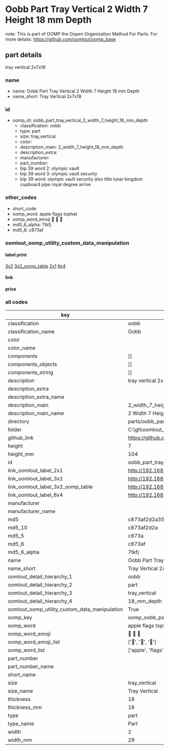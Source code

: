 # Oobb Part Tray Vertical 2 Width 7 Height 18 mm Depth  

note: This is part of OOMP the Oopen Organization Method For Parts. For more details: https://github.com/oomlout/oomp_base

##  part details
  



tray vertical 2x7x18



### name
* name: Oobb Part Tray Vertical 2 Width 7 Height 18 mm Depth
* name_short: Tray Vertical 2x7x18 
### id
* oomp_id: oobb_part_tray_vertical_2_width_7_height_18_mm_depth
  * classification: oobb
  * type: part
  * size: tray_vertical
  * color: 
  * description_main: 2_width_7_height_18_mm_depth
  * description_extra: 
  * manufacturer: 
  * part_number: 
  * bip 39 word 2: olympic vault
  * bip 39 word 3: olympic vault security
  * bip 39 word: olympic vault security also title lunar kingdom cupboard pipe royal degree arrive

### other_codes
* short_code: 
* oomp_word: apple flags tophat
* oomp_word_emoji :apple: :flags: :tophat:
* md5_6_alpha: 7tkfj
* md5_6: c873af






### oomlout_oomp_utility_custom_data_manipulation
#### label print
[3x2](http://192.168.1.245:1112/?label=oomp%207tkfj)
[3x2_oomp_table](http://192.168.1.108:1112/?label=oomp%207tkfj)
[2x1](http://192.168.1.242:1112/?label=oomp%207tkfj)
[6x4](http://192.168.1.55:1112/?label=oomp%207tkfj)    

#### link

                              

#### price







### all codes 
| key | value |  
| --- | --- |  
| classification | oobb |  
| classification_name | Oobb |  
| color |  |  
| color_name |  |  
| components | [] |  
| components_objects | [] |  
| components_string | [] |  
| description | tray vertical 2x7x18 |  
| description_extra |  |  
| description_extra_name |  |  
| description_main | 2_width_7_height_18_mm_depth |  
| description_main_name | 2 Width 7 Height 18 mm Depth |  
| directory | parts/oobb_part_tray_vertical_2_width_7_height_18_mm_depth |  
| folder | C:\gh\oomlout_oobb_version_4_generated_parts\parts\oobb_part_tray_vertical_2_width_7_height_18_mm_depth |  
| github_link | https://github.com/oomlout/oomlout_oomp_part_src/tree/main/parts/oobb_part_tray_vertical_2_width_7_height_18_mm_depth |  
| height | 7 |  
| height_mm | 104 |  
| id | oobb_part_tray_vertical_2_width_7_height_18_mm_depth |  
| link_oomlout_label_2x1 | http://192.168.1.242:1112/?label=oomp%207tkfj |  
| link_oomlout_label_3x2 | http://192.168.1.245:1112/?label=oomp%207tkfj |  
| link_oomlout_label_3x2_oomp_table | http://192.168.1.108:1112/?label=oomp%207tkfj |  
| link_oomlout_label_6x4 | http://192.168.1.55:1112/?label=oomp%207tkfj |  
| manufacturer |  |  
| manufacturer_name |  |  
| md5 | c873af2d2a35cf561471707585bc74d2 |  
| md5_10 | c873af2d2a |  
| md5_5 | c873a |  
| md5_6 | c873af |  
| md5_6_alpha | 7tkfj |  
| name | Oobb Part Tray Vertical 2 Width 7 Height 18 mm Depth |  
| name_short | Tray Vertical 2x7x18  |  
| oomlout_detail_hierarchy_1 | oobb |  
| oomlout_detail_hierarchy_2 | part |  
| oomlout_detail_hierarchy_3 | tray_vertical |  
| oomlout_detail_hierarchy_4 | 18_mm_depth |  
| oomlout_oomp_utility_custom_data_manipulation | True |  
| oomp_key | oomp_oobb_part_tray_vertical_2_width_7_height_18_mm_depth |  
| oomp_word | apple flags tophat |  
| oomp_word_emoji | :apple: :flags: :tophat: |  
| oomp_word_emoji_list | [':apple:', ':flags:', ':tophat:'] |  
| oomp_word_list | ['apple', 'flags', 'tophat'] |  
| part_number |  |  
| part_number_name |  |  
| short_name |  |  
| size | tray_vertical |  
| size_name | Tray Vertical |  
| thickness | 18 |  
| thickness_mm | 18 |  
| type | part |  
| type_name | Part |  
| width | 2 |  
| width_mm | 29 |  
